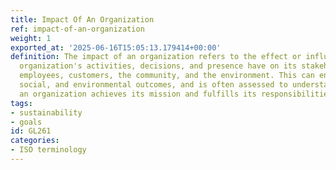 ```yaml
---
title: Impact Of An Organization
ref: impact-of-an-organization
weight: 1
exported_at: '2025-06-16T15:05:13.179414+00:00'
definition: The impact of an organization refers to the effect or influence that an
  organization's activities, decisions, and presence have on its stakeholders, including
  employees, customers, the community, and the environment. This can encompass economic,
  social, and environmental outcomes, and is often assessed to understand how effectively
  an organization achieves its mission and fulfills its responsibilities.
tags:
- sustainability
- goals
id: GL261
categories:
- ISO terminology
---
```


